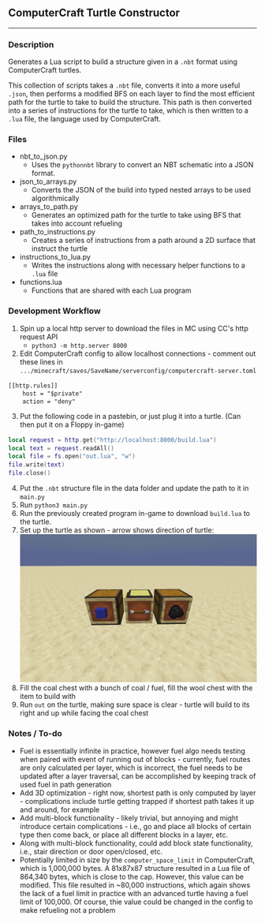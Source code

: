## ComputerCraft Turtle Constructor

----

### Description

Generates a Lua script to build a structure given in a `.nbt` format using ComputerCraft turtles.

This collection of scripts takes a `.nbt` file, converts it into a more useful `.json`, then performs a modified BFS on each layer to find the most efficient path for the turtle to take to build the structure. This path is then converted into a series of instructions for the turtle to take, which is then written to a `.lua` file, the language used by ComputerCraft.

### Files

* nbt_to_json.py
  * Uses the `pythonnbt` library to convert an NBT schematic into a JSON format.
* json_to_arrays.py
  * Converts the JSON of the build into typed nested arrays to be used algorithmically
* arrays_to_path.py
  * Generates an optimized path for the turtle to take using BFS that takes into account refueling
* path_to_instructions.py
  * Creates a series of instructions from a path around a 2D surface that instruct the turtle
* instructions_to_lua.py
  * Writes the instructions along with necessary helper functions to a `.lua` file
* functions.lua
  * Functions that are shared with each Lua program

### Development Workflow

1. Spin up a local http server to download the files in MC using CC's http request API
   * `python3 -m http.server 8000`
2. Edit ComputerCraft config to allow localhost connections - comment out these lines in `.../minecraft/saves/SaveName/serverconfig/computercraft-server.toml`
```
[[http.rules]]
	host = "$private"
	action = "deny"
```
3. Put the following code in a pastebin, or just plug it into a turtle. (Can then put it on a Floppy in-game)
```lua
local request = http.get("http://localhost:8000/build.lua")
local text = request.readAll()
local file = fs.open("out.lua", "w")
file.write(text)
file.close()
```
4. Put the `.nbt` structure file in the data folder and update the path to it in `main.py`
5. Run `python3 main.py`
6. Run the previously created program in-game to download `build.lua` to the turtle.
7. Set up the turtle as shown - arrow shows direction of turtle:
![setup photo](data/layout.png)
8. Fill the coal chest with a bunch of coal / fuel, fill the wool chest with the item to build with
9. Run `out` on the turtle, making sure space is clear - turtle will build to its right and up while facing the coal chest

### Notes / To-do

- Fuel is essentially infinite in practice, however fuel algo needs testing when paired with event of running out of blocks - currently, fuel routes are only calculated per layer, which is incorrect, the fuel needs to be updated after a layer traversal, can be accomplished by keeping track of used fuel in path generation 
- Add 3D optimization - right now, shortest path is only computed by layer - complications include turtle getting trapped if shortest path takes it up and around, for example
- Add multi-block functionality - likely trivial, but annoying and might introduce certain complications - i.e., go and place all blocks of certain type then come back, or place all different blocks in a layer, etc.
- Along with multi-block functionality, could add block state functionality, i.e., stair direction or door open/closed, etc.
- Potentially limited in size by the `computer_space_limit` in ComputerCraft, which is 1,000,000 bytes. A 81x87x87 structure resulted in a Lua file of 864,340 bytes, which is close to the cap. However, this value can be modified. This file resulted in ~80,000 instructions, which again shows the lack of a fuel limit in practice with an advanced turtle having a fuel limit of 100,000. Of course, thie value could be changed in the config to make refueling not a problem